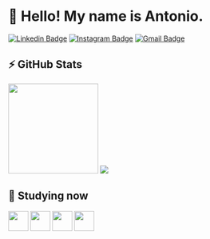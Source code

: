 
<!--
**bxzzxnx/bxzzxnx** is a ✨ _special_ ✨ repository because its `README.md` (this file) appears on your GitHub profile.

Here are some ideas to get you started:

- 🔭 I’m currently working on ...
- 🌱 I’m currently learning ...
- 👯 I’m looking to collaborate on ...
- 🤔 I’m looking for help with ...
- 💬 Ask me about ...
- 📫 How to reach me: ...
- 😄 Pronouns: ...
- ⚡ Fun fact: ...
-->
# 👋 Hello! My name is Antonio. 
<div>

  
  [![Linkedin Badge](https://img.shields.io/badge/-antoniobozzano-blue?style=flat-square&logo=Linkedin&logoColor=white&link=https://www.linkedin.com/in/antoniobozzano/)](https://www.linkedin.com/in/antoniobozzano/)
  [![Instagram Badge](https://img.shields.io/badge/-antoniobozzano-e1306C?style=flat-square&logo=instagram&logoColor=white&link=https://www.instagram.com/antoniobozzano/?hl=pt-br)](https://instagram.com/antoniobozzano)
  [![Gmail Badge](https://img.shields.io/badge/-antonio.bozzano3@hotmail.com-c14438?style=flat-square&logo=Gmail&logoColor=white&link=antonio.bozzano3@hotmail.com)](mailto:antonio.bozzano3@hotmail.com)



  
  ## ⚡ GitHub Stats
  <div>
    <img height="180em" src="https://github-readme-stats.vercel.app/api?username=bxzzxnx&show_icons=true&theme=default&include_all_commits=true&count_private=true"/>
   <img src="https://github-readme-stats.vercel.app/api/top-langs/?username=bxzzxnx&layout=compact&theme=default">
  </div>

## 📖 Studying now
<img loading="lazy" src="https://cdn.jsdelivr.net/gh/devicons/devicon/icons/python/python-original.svg" width="40" height="40"/> 
<img loading="lazy" src="https://cdn.jsdelivr.net/gh/devicons/devicon/icons/fastapi/fastapi-original.svg" width="40" height="40"/>
<img  loading="lazy"  src="https://cdn.jsdelivr.net/gh/devicons/devicon/icons/django/django-plain.svg"  width="40" height="40"/>
<img  loading="lazy" src="https://cdn.jsdelivr.net/gh/devicons/devicon/icons/nodejs/nodejs-original.svg" width="40" height="40" />

          
          
</div>


